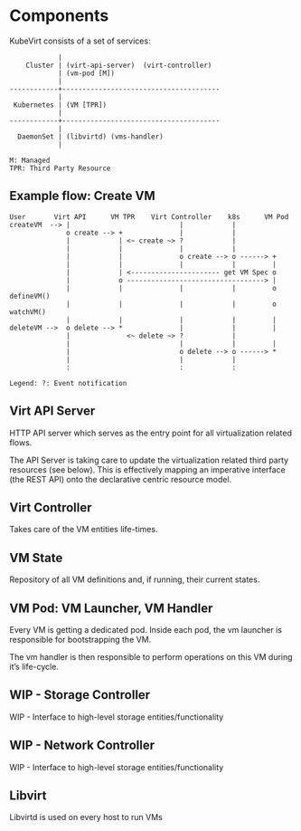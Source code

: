 # Components

KubeVirt consists of a set of services:

                |
        Cluster | (virt-api-server)  (virt-controller)
                | (vm-pod [M])
                |
    ------------+---------------------------------------
                |
     Kubernetes | (VM [TPR])
                |
    ------------+---------------------------------------
                |
      DaemonSet | (libvirtd) (vms-handler)
                |

    M: Managed
    TPR: Third Party Resource


## Example flow: Create VM

    User       Virt API      VM TPR    Virt Controller    k8s      VM Pod
    createVM  --> |                           |            |
                  o create --> +              |            |
                  |            | <~ create ~> ?            |
                  |            |              |            |
                  |            |              o create --> o ------> +
                  |            |              |            |         |
                  |            | <---------------------- get VM Spec o
                  |            o ----------------------------------> |
                  |            |              |            |         o defineVM()
                  |            |              |            |         o watchVM()
                  |            |              |            |         |
    deleteVM -->  o delete --> *              |            |         |
                  |              <~ delete ~> ?            |
                  |                           |            |         |
                  |                           o delete --> o ------> *
                  |                           |            |
                  :                           :            :
    
    Legend: ?: Event notification


## Virt API Server

HTTP API server which serves as the entry point for all virtualization related
flows.

The API Server is taking care to update the virtualization related third party
resources (see below).
This is effectively mapping an imperative interface (the REST API) onto the
declarative centric resource model.

## Virt Controller

Takes care of the VM entities life-times.

## VM State

Repository of all VM definitions and, if running, their current states.

## VM Pod: VM Launcher, VM Handler

Every VM is getting a dedicated pod. Inside each pod, the vm launcher is responsible for bootstrapping the VM.

The vm handler is then responsible to perform operations on this VM during it’s life-cycle.

## WIP - Storage Controller

WIP - Interface to high-level storage entities/functionality

## WIP - Network Controller

WIP - Interface to high-level storage entities/functionality

## Libvirt

Libvirtd is used on every host to run VMs
